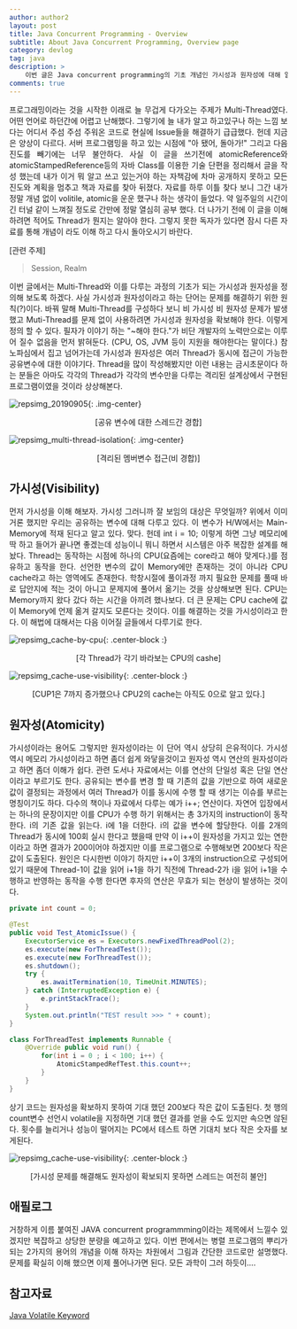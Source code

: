 ```yaml
---
author: author2
layout: post
title: Java Concurrent Programming - Overview
subtitle: About Java Concurrent Programming, Overview page
category: devlog
tag: java
description: >
    이번 글은 Java concurrent programming의 기초 개념인 가시성과 원자성에 대해 알아본다.
comments: true
---
```


<p style='text-align: justify;'>
프로그래밍이라는 것을 시작한 이래로 늘 무겁게 다가오는 주제가 Multi-Thread였다. 어떤 언어로 하던간에 어렵고 난해했다. 그렇기에 늘 내가 알고 하고있구나 
하는 느낌 보다는 어디서 주섬 주섬 주워온 코드로 현실에 Issue들을 해결하기 급급했다. 헌데 지금은 양상이 다르다. 서버 프로그램밍을 하고 있는 시점에 "아 됐어, 돌아가!" 그리고 다음진도를 빼기에는 너무 불안하다. 사실 이 글을 쓰기전에 atomicReference와 atomicStampedReference등의 자바 Class를 이용한 기술 단편을 정리해서 글을 작성 했는데 내가 이거 뭐 알고 쓰고 있는거야 하는 자책감에 차마 공개하지 못하고 모든 진도와 계획을 멈추고 책과 자료를 찾아 뒤졌다. 
자료를 하루 이틀 찾다 보니 그간 내가 정말 개념 없이 volitile, atomic을 운운 했구나 하는 생각이 들었다. 약 일주일의 시간이 긴 터널 같이 느껴질 정도로 
간만에 정말 열심히 공부 했다. 더 나가기 전에 이 글을 이해하려면 적어도 Thread가 뭔지는 알아야 한다. 그렇지 못한 독자가 있다면 잠시 다른 자료를 통해 개념이
라도 이해 하고 다시 돌아오시기 바란다.
</p>

[관련 주제]
> Session, Realm

<p style='text-align: justify;'>
이번 글에서는 Multi-Thread와 이를 다루는 과정의 기초가 되는 가시성과 원자성을 정의해 보도록 하겠다. 사실 가시성과 원자성이라고 하는 단어는 문제를 해결하기 위한 원칙(?)이다. 바꿔 말해 Multi-Thread를 구성하다 보니 비 가시성 비 원자성 문제가 발생 했고 Muti-Thread를 문제 없이 사용하려면 가시성과 원자성을 확보해야 한다. 이렇게 정의 할 수 있다. 필자가 이야기 하는 "~해야 한다."가 비단 개발자의 노력만으로는 이루어 질수 없음을 먼저 밝혀둔다. (CPU, OS, JVM 등이 지원을 해야한다는 말이다.) 참 노파심에서 집고 넘어가는데 가시성과 원자성은 여러 Thread가 동시에 접근이 가능한 공유변수에 대한 이야기다. Thread을 많이 작성해봤지만 이런 내용는 금시초문이다 하는 분들은 아마도 각각의 Thread가 각각의 변수만을 다루는 격리된 설계상에서 구현된 프로그램이였을 것이라 상상해본다.
</p>

![repsimg_20190905](/assets/img/blog/java-concurrent/multi-thread-shared-resource.png){: .img-center}
<p style='text-align: center;'>
[공유 변수에 대한 스레드간 경합]
</p>

![repsimg_multi-thread-isolation](/assets/img/blog/java-concurrent/multi-thread-isolation.png){: .img-center}
<p style='text-align: center;'>
[격리된 멤버변수 접근(비 경합)]
</p>

## 가시성(Visibility)
<p style='text-align: justify;'>
먼저 가시성을 이해 해보자. 가시성 그러니까 잘 보임의 대상은 무엇일까? 위에서 이미 거론 했지만 우리는 공유하는 변수에 대해 다루고 있다. 이 변수가 H/W에서는 Main-Memory에 적재 된다고 알고 있다. 맞다. 헌데 int i = 10; 이렇게 하면 그냥 메모리에 딱 하고 들어가 끝나면 좋겠는데 성능이니 뭐니 하면서 시스템은 아주 복잡한 설계를 해놨다. Thread는 동작하는 시점에 하나의 CPU(요즘에는 core라고 해야 맞게다.)를 점유하고 동작을 한다. 선언한 변수의 값이 Memory에만 존재하는 것이 아니라 CPU cache라고 하는 영역에도 존재한다. 학창시절에 풀이과정 까지 필요한 문제를 풀때 바로 답안지에 적는 것이 아니고 문제지에 풀어서 옮기는 것을 상상해보면 된다. CPU는 Memory까지 왔다 갔다 하는 시간을 아끼려 했나보다. 더 큰 문제는 CPU cache에 값이 Memory에 언제 옮겨 갈지도 모른다는 것이다. 이를 해결하는 것을 가시성이라고 한다. 이 해법에 대해서는 다음 이어질 글들에서 다루기로 한다.
</p>

![repsimg_cache-by-cpu](/assets/img/blog/java-concurrent/cache-by-cpu.png){: .center-block :}
<p style='text-align: center;'>
[각 Thread가 각기 바라보는 CPU의 cashe]
</p>

![repsimg_cache-use-visibility](/assets/img/blog/java-concurrent/cache-use-visibility.png){: .center-block :}
<p style='text-align: center;'>
[CUP1은 7까지 증가했으나 CPU2의 cache는 아직도 0으로 알고 있다.]
</p>

## 원자성(Atomicity)
<p style='text-align: justify;'>
가시성이라는 용어도 그렇지만 원자성이라는 이 단어 역시 상당히 은유적이다. 가시성 역시 메모리 가시성이라고 하면 좀더 쉽게 와닿을것이고 원자성 역시 연산의 원자성이라고 하면 좀더 이해가 쉽다. 관련 도서나 자료에서는 이를 연산의 단일성 혹은 단일 연산이라고 부르기도 한다. 공유되는 변수를 변경 할 때 기존의 값을 기반으로 하여 새로운 값이 결정되는 과정에서 여러 Thread가 이를 동시에 수행 할 때 생기는 이슈를 부르는 명칭이기도 하다. 다수의 책이나 자료에서 다루는 예가 i++; 연산이다. 자연어 입장에서는 하나의 문장이지만 이를 CPU가 수행 하기 위해서는 총 3가지의 instruction이 동작한다. i의 기존 값을 읽는다. i에 1을 더한다. i의 값을 변수에 할당한다. 이를 2개의 Thread가 동시에 100회 실시 한다고 했을때 만약 이 i++이 원자성을 가지고 있는 연한이라고 하면 결과가 200이어야 하겠지만 이를 프로그램으로 수행해보면 200보다 작은 값이 도출된다. 원인은 다시한번 이야기 하지만 i++이 3개의 instruction으로 구성되어 있기 때문에 Thread-1이 값을 읽어 i+1을 하기 직전에 Thread-2가 i을 읽어 i+1을 수행하고 반영하는 동작을 수행 한다면 후자의 연산은 무효가 되는 현상이 발생하는 것이다. 
</p>

```java
private int count = 0; 

@Test 
public void Test_AtomicIssue() { 
    ExecutorService es = Executors.newFixedThreadPool(2); 
    es.execute(new ForThreadTest()); 
    es.execute(new ForThreadTest()); 
    es.shutdown(); 
    try { 
        es.awaitTermination(10, TimeUnit.MINUTES); 
    } catch (InterruptedException e) { 
        e.printStackTrace(); 
    } 
    System.out.println("TEST result >>> " + count); 
} 

class ForThreadTest implements Runnable { 
    @Override public void run() { 
        for(int i = 0 ; i < 100; i++) { 
            AtomicStampedRefTest.this.count++; 
        } 
    } 
}
```
<p style='text-align: justify;'>
상기 코드는 원자성을 확보하지 못하여 기대 했던 200보다 작은 값이 도출된다. 첫 행의count변수 선언시 volatile을 지정하면 기대 했던 결과를 얻을 수도 있지만 속으면 않된다. 횟수를 늘리거나 성능이 떨어지는 PC에서 테스트 하면 기대치 보다 작은 숫자를 보게된다.
</p> 

![repsimg_cache-use-visibility](/assets/img/blog/java-concurrent/cache-use-visibility_problem.png){: .center-block :}
<p style='text-align: center;'>
[가시성 문제를 해결해도 원자성이 확보되지 못하면 스레드는 여전히 불안]
</p>

## 애필로그
<p style='text-align: justify;'>
거창하게 이름 붙여진 JAVA concurrent programmming이라는 제목에서 느낄수 있겠지만 복잡하고 상당한 분량을 예고하고 있다. 이번 편에서는 병렬 프로그램의 뿌리가 되는 2가지의 용어의 개념을 이해 하자는 차원에서 그림과 간단한 코드로만 설명했다. 문제를 확실히 이해 했으면 이제 풀어나가면 된다. 모든 과학이 그러 하듯이....
</p>

## 참고자료
[Java Volatile Keyword](http://tutorials.jenkov.com/java-concurrency/volatile.html)


